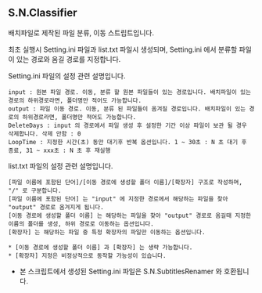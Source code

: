 ## S.N.Classifier
배치파일로 제작된 파일 분류, 이동 스트립트입니다.

최초 실행시 Setting.ini 파일과 list.txt 파일시 생성되며, Setting.ini 에서 분류할 파일이 있는 경로와 옴길 경로를 지정합니다.

Setting.ini 파일의 설정 관련 설명입니다.
```
input : 원본 파일 경로. 이동, 분류 할 원본 파일들이 있는 경로입니다. 배치파일이 있는 경로의 하위경로라면, 폴더명만 적어도 가능합니다. 
output : 파일 이동 경로. 이동, 분류 된 파일들이 옴겨질 경로입니다. 배치파일이 있는 경로의 하위경로라면, 폴더명만 적어도 가능합니다.
DeleteDays : input 의 경로에서 파일 생성 후 설정한 기간 이상 파일이 보관 될 경우 삭제합니다. 삭제 안함 : 0
LoopTime : 지정한 시간(초) 동안 대기후 반복 옵션입니다. 1 ~ 30초 : N 초 대기 후 종료, 31 ~ xxx초 : N 초 후 재실행
```

list.txt 파일의 설정 관련 설명입니다.
```
[파일 이름에 포함된 단어]/[이동 경로에 생성할 폴더 이름]/[확장자] 구조로 작성하며, "/" 로 구분합니다.
[파일 이름에 포함된 단어] 는 "input" 에 지정한 경로에서 해당하는 파일을 찾아 "output" 경로로 옴겨지게 됩니다.
[이동 경로에 생성할 폴더 이름] 는 해당하는 파일을 찾아 "output" 경로로 옴길때 지정한 이름의 폴더를 생성, 하위 경로로 이동하는 옵션입니다.
[확장자] 는 해당하는 파일 중 특정 확장자의 파일만 이동하는 옵션입니다.

* [이동 경로에 생성할 폴더 이름] 과 [확장자] 는 생략 가능합니다.
* [확장자] 지정은 비정상적으로 동작할 가능성이 있습니다.
```


* 본 스크립트에서 생성된 Setting.ini 파일은 S.N.SubtitlesRenamer 와 호환됩니다.

